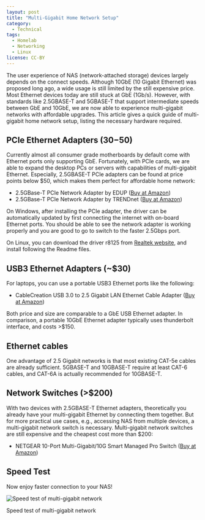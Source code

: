 ```yaml
---
layout: post
title: "Multi-Gigabit Home Network Setup"
category:
  - Technical
tags:
  - Homelab
  - Networking
  - Linux
license: CC-BY
---
```


The user experience of NAS (network-attached storage) devices largely depends on the connect speeds. Although 10GbE (10 Gigabit Ethernet) was proposed long ago, a wide usage is still limited by the still expensive price. Most Ethernet devices today are still stuck at GbE (1Gb/s). However, with standards like 2.5GBASE-T and 5GBASE-T that support intermediate speeds between GbE and 10GbE, we are now able to experience multi-gigabit networks with affordable upgrades. This article gives a quick guide of multi-gigabit home network setup, listing the necessary hardware required.

## PCIe Ethernet Adapters ($30-$50)

Currently almost all consumer grade motherboards by default come with Ethernet ports only supporting GbE. Fortunately, with PCIe cards, we are able to expand the desktop PCs or servers with capabilities of multi-gigabit Ethernet. Especially, 2.5GBASE-T PCIe adapters can be found at price points below $50, which makes them perfect for affordable home network:

* 2.5GBase-T PCIe Network Adapter by EDUP ([Buy at Amazon](https://amzn.to/2yU2jjd))
* 2.5GBase-T PCIe Network Adapter by TRENDnet ([Buy at Amazon](https://amzn.to/3cf8vAE))

On Windows, after installing the PCIe adapter, the driver can be automatically updated by first connecting the internet with on-board Ethernet ports. You should be able to see the network adapter is working properly and you are good to go to switch to the faster 2.5Gbps port.

On Linux, you can download the driver r8125 from [Realtek website](https://www.realtek.com/en/component/zoo/category/network-interface-controllers-10-100-1000m-gigabit-Ethernet-pci-express-software), and install following the Readme files.

## USB3 Ethernet Adapters (~$30)

For laptops, you can use a portable USB3 Ethernet ports like the following:

* CableCreation USB 3.0 to 2.5 Gigabit LAN Ethernet Cable Adapter ([Buy at Amazon](https://amzn.to/2RPqnKP))

Both price and size are comparable to a GbE USB Ethernet adapter. In comparison, a portable 10GbE Ethernet adapter typically uses thunderbolt interface, and costs >$150. 

## Ethernet cables

One advantage of 2.5 Gigabit networks is that most existing CAT-5e cables are already sufficient. 5GBASE-T and 10GBASE-T require at least CAT-6 cables, and CAT-6A is actually recommended for 10GBASE-T. 

## Network Switches (>$200)

With two devices with 2.5GBASE-T Ethernet adapters, theoretically you already have your multi-gigabit Ethernet by connecting them together. But for more practical use cases, e.g., accessing NAS from multiple devices, a multi-gigabit network switch is necessary. Multi-gigabit network switches are still expensive and the cheapest cost more than $200: 

* NETGEAR 10-Port Multi-Gigabit/10G Smart Managed Pro Switch ([Buy at Amazon](https://amzn.to/3bocsDo))

## Speed Test

Now enjoy faster connection to your NAS!

<div class="card mb-3">
  <img class="card-img-top" src="https://i.postimg.cc/hP9gMDvt/Speed.png" alt="Speed test of multi-gigabit network">
  <div class="card-body">
    <p class="card-text text-start">Speed test of multi-gigabit network</p>
  </div>
</div>